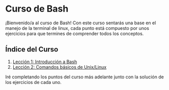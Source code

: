 # Curso de Bash

¡Bienvenido/a al curso de Bash! Con este curso sentarás una base en el manejo de la terminal de linux, cada punto está compuesto por unos ejercicios para que termines de comprender todos los conceptos.

## Índice del Curso

1. [Lección 1: Introducción a Bash](./l1.md)
2. [Lección 2: Comandos básicos de Unix/Linux](./l2.md)

Iré completando los puntos del curso más adelante junto con la solución de los ejercicios de cada uno.
